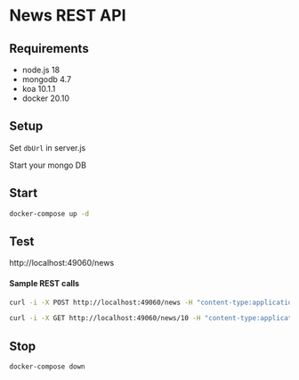 # News REST API
## Requirements

* node.js 18
* mongodb 4.7
* koa 10.1.1
* docker 20.10

## Setup
Set `dbUrl` in server.js

Start your mongo DB

## Start
```bash
docker-compose up -d
```

## Test

http://localhost:49060/news

#### Sample REST calls
```bash
curl -i -X POST http://localhost:49060/news -H "content-type:application/json" -d '{ "_id": "10", "date": "10-01-2022", "description": "descr", "text": "text", "title": "titleX" }'
```

```bash
curl -i -X GET http://localhost:49060/news/10 -H "content-type:application/json"
```
## Stop

```bash
docker-compose down
```
